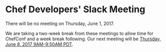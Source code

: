 # Chef Developers' Slack Meeting

There will be no meeting on Thursday, June 1, 2017.

We are taking a two-week break from these meetings to allow time for ChefConf and a week break following.  Our next meeting will be [Thursday, June 8, 2017 9AM-9:50AM PDT](http://everytimezone.com/#2017-6-8,240,cn3).
